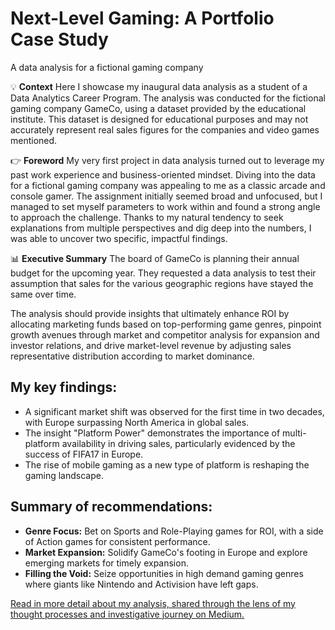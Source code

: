 # Next-Level Gaming: A Portfolio Case Study
A data analysis for a fictional gaming company

💡 **Context**
Here I showcase my inaugural data analysis as a student of a Data Analytics Career Program. The analysis was conducted for the fictional gaming company GameCo, using a dataset provided by the educational institute. This dataset is designed for educational purposes and may not accurately represent real sales figures for the companies and video games mentioned.

👉 **Foreword**
My very first project in data analysis turned out to leverage my past work experience and business-oriented mindset. Diving into the data for a fictional gaming company was appealing to me as a classic arcade and console gamer. The assignment initially seemed broad and unfocused, but I managed to set myself parameters to work within and found a strong angle to approach the challenge. Thanks to my natural tendency to seek explanations from multiple perspectives and dig deep into the numbers, I was able to uncover two specific, impactful findings.

📊 **Executive Summary**
The board of GameCo is planning their annual budget for the upcoming year. They requested a data analysis to test their assumption that sales for the various geographic regions have stayed the same over time.

The analysis should provide insights that ultimately enhance ROI by allocating marketing funds based on top-performing game genres, pinpoint growth avenues through market and competitor analysis for expansion and investor relations, and drive market-level revenue by adjusting sales representative distribution according to market dominance.

## My key findings: 
* A significant market shift was observed for the first time in two decades, with Europe surpassing North America in global sales.
* The insight "Platform Power" demonstrates the importance of multi-platform availability in driving sales, particularly evidenced by the success of FIFA17 in Europe.
* The rise of mobile gaming as a new type of platform is reshaping the gaming landscape.

## Summary of recommendations: 
* **Genre Focus:** Bet on Sports and Role-Playing games for ROI, with a side of Action games for consistent performance.
* **Market Expansion:** Solidify GameCo's footing in Europe and explore emerging markets for timely expansion.
* **Filling the Void:** Seize opportunities in high demand gaming genres where giants like Nintendo and Activision have left gaps. 

[Read in more detail about my analysis, shared through the lens of my thought processes and investigative journey on Medium.](https://medium.com/@noortjeoffreins/next-level-gaming-a-portfolio-case-study-ceed8f581e47 "Next-Level Gaming: A portfolio Case Study")
